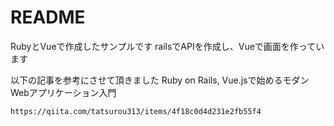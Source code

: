 # README

RubyとVueで作成したサンプルです
railsでAPIを作成し、Vueで画面を作っています

以下の記事を参考にさせて頂きました
Ruby on Rails, Vue.jsで始めるモダンWebアプリケーション入門
```
https://qiita.com/tatsurou313/items/4f18c0d4d231e2fb55f4
```